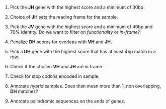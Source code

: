 1. Pick the **JH** gene with the highest score and a minimum of 30bp.

2. Choice of **JH** sets the reading frame for the sample.

3. Pick the **JV** gene with the highest score and a minimum of 40bp and 70% identity. Do we want to filter on *functionality* or *in-frame*?

4. Penalize **DH** scores for overlaps with **VH** and **JH**.

5. Pick a **DH** gene with the highest score that has at least 4bp match in a row.

6. Check if the chosen **VH** and **JH** are in frame

7. Check for stop codons encoded in sample.

8. Annotate *hybrid* samples. Does than mean more than 1, non overlapping, **DH** matches?

9. Annotate palindromic sequences on the ends of genes.